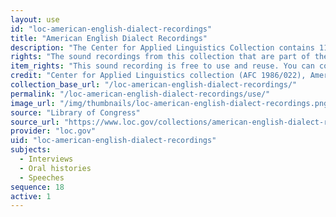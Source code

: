 ```yaml
---
layout: use
id: "loc-american-english-dialect-recordings"
title: "American English Dialect Recordings"
description: "The Center for Applied Linguistics Collection contains 118 hours of recordings documenting North American English dialects. The recordings include speech samples, linguistic interviews, oral histories, conversations, and excerpts from public speeches. They were drawn from various archives, and from the private collections of fifty collectors, including linguists, dialectologists, and folklorists."
rights: "The sound recordings from this collection that are part of the Citizen DJ project are free to use and reuse. You can copy, modify, distribute and perform the works, even for commercial purposes, all without asking permission. The American Folklife Center at the Library of Congress asks that artists approach the materials in this collection with respect for the culture and sensibilities of the people whose lives, ideas, and creativity are documented here. Artists are also reminded that privacy and publicity rights may pertain to certain uses of this material. Attribution is recommended but not required."
item_rights: "This sound recording is free to use and reuse. You can copy, modify, distribute and perform the work, even for commercial purposes, all without asking permission. The American Folklife Center at the Library of Congress asks that artists approach the materials in this collection with respect for the culture and sensibilities of the people whose lives, ideas, and creativity are documented here. Artists are also reminded that privacy and publicity rights may pertain to certain uses of this material. Attribution is recommended but not required."
credit: "Center for Applied Linguistics collection (AFC 1986/022), American Folklife Center, Library of Congress."
collection_base_url: "/loc-american-english-dialect-recordings/"
permalink: "/loc-american-english-dialect-recordings/use/"
image_url: "/img/thumbnails/loc-american-english-dialect-recordings.png"
source: "Library of Congress"
source_url: "https://www.loc.gov/collections/american-english-dialect-recordings-from-the-center-for-applied-linguistics/about-this-collection/"
provider: "loc.gov"
uid: "loc-american-english-dialect-recordings"
subjects:
  - Interviews
  - Oral histories
  - Speeches
sequence: 18
active: 1
---
```


